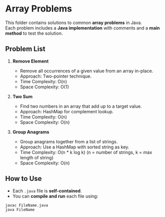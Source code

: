 # Array Problems

This folder contains solutions to common **array problems** in Java.  
Each problem includes a **Java implementation** with comments and a **main method** to test the solution.

## Problem List

1. **Remove Element**
   - Remove all occurrences of a given value from an array in-place.
   - Approach: Two-pointer technique.
   - Time Complexity: O(n)
   - Space Complexity: O(1)

2. **Two Sum**
   - Find two numbers in an array that add up to a target value.
   - Approach: HashMap for complement lookup.
   - Time Complexity: O(n)
   - Space Complexity: O(n)

3. **Group Anagrams**
   - Group anagrams together from a list of strings.
   - Approach: Use a HashMap with sorted string as key.
   - Time Complexity: O(n * k log k) (n = number of strings, k = max length of string)
   - Space Complexity: O(n)

## How to Use
- Each `.java` file is **self-contained**.
- You can **compile and run** each file using:
```bash
javac FileName.java
java FileName

